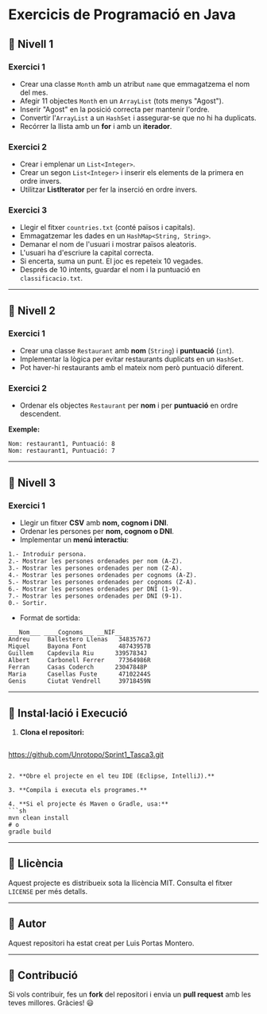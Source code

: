 # Exercicis de Programació en Java

## 📌 Nivell 1
### Exercici 1
- Crear una classe `Month` amb un atribut `name` que emmagatzema el nom del mes.
- Afegir 11 objectes `Month` en un `ArrayList` (tots menys "Agost").
- Inserir "Agost" en la posició correcta per mantenir l'ordre.
- Convertir l'`ArrayList` a un `HashSet` i assegurar-se que no hi ha duplicats.
- Recórrer la llista amb un **for** i amb un **iterador**.

### Exercici 2
- Crear i emplenar un `List<Integer>`.
- Crear un segon `List<Integer>` i inserir els elements de la primera en ordre invers.
- Utilitzar **ListIterator** per fer la inserció en ordre invers.

### Exercici 3
- Llegir el fitxer `countries.txt` (conté països i capitals).
- Emmagatzemar les dades en un `HashMap<String, String>`.
- Demanar el nom de l'usuari i mostrar països aleatoris.
- L'usuari ha d'escriure la capital correcta.
- Si encerta, suma un punt. El joc es repeteix 10 vegades.
- Després de 10 intents, guardar el nom i la puntuació en `classificacio.txt`.

---

## 📌 Nivell 2
### Exercici 1
- Crear una classe `Restaurant` amb **nom** (`String`) i **puntuació** (`int`).
- Implementar la lògica per evitar restaurants duplicats en un `HashSet`.
- Pot haver-hi restaurants amb el mateix nom però puntuació diferent.

### Exercici 2
- Ordenar els objectes `Restaurant` per **nom** i per **puntuació** en ordre descendent.

**Exemple:**
```
Nom: restaurant1, Puntuació: 8
Nom: restaurant1, Puntuació: 7
```

---

## 📌 Nivell 3
### Exercici 1
- Llegir un fitxer **CSV** amb **nom, cognom i DNI**.
- Ordenar les persones per **nom, cognom o DNI**.
- Implementar un **menú interactiu**:

```
1.- Introduir persona.
2.- Mostrar les persones ordenades per nom (A-Z).
3.- Mostrar les persones ordenades per nom (Z-A).
4.- Mostrar les persones ordenades per cognoms (A-Z).
5.- Mostrar les persones ordenades per cognoms (Z-A).
6.- Mostrar les persones ordenades per DNI (1-9).
7.- Mostrar les persones ordenades per DNI (9-1).
0.- Sortir.
```

- Format de sortida:
```
___Nom___ ____Cognoms___ __NIF__
Andreu     Ballestero Llenas   34835767J
Miquel     Bayona Font         48743957B
Guillem    Capdevila Riu      33957834J
Albert     Carbonell Ferrer    77364986R
Ferran     Casas Coderch      23047848P
Maria      Casellas Fuste      47102244S
Genis      Ciutat Vendrell     39718459N
```

---

## 🚀 Instal·lació i Execució

1. **Clona el repositori:**
   ```
  https://github.com/Unrotopo/Sprint1_Tasca3.git
   ```

2. **Obre el projecte en el teu IDE (Eclipse, IntelliJ).**

3. **Compila i executa els programes.**

4. **Si el projecte és Maven o Gradle, usa:**
   ```sh
   mvn clean install
   # o
   gradle build
   ```

---

## 📜 Llicència
Aquest projecte es distribueix sota la llicència MIT. Consulta el fitxer `LICENSE` per més detalls.

---

## 📝 Autor
Aquest repositori ha estat creat per Luis Portas Montero.

---

## 🌟 Contribució
Si vols contribuir, fes un **fork** del repositori i envia un **pull request** amb les teves millores. Gràcies! 😃


